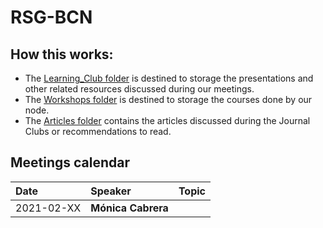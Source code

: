 # RSG-BCN 

## How this works:
- The [Learning_Club folder]() is destined to storage the presentations and other related resources discussed during our meetings.  
- The [Workshops folder]() is destined to storage the courses done by our node. 
- The [Articles folder]() contains the articles discussed during the Journal Clubs or recommendations to read. 

## Meetings calendar

| Date | Speaker | Topic |
|:-----------|:---------------------------|---|
| 2021-02-XX | **Mónica Cabrera** |  
 
